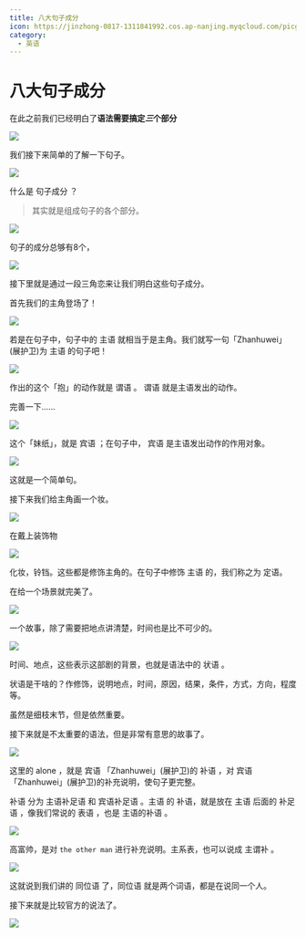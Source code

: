 ```yaml
---
title: 八大句子成分
icon: https://jinzhong-0817-1311841992.cos.ap-nanjing.myqcloud.com/picgo/%E8%8B%B1%E8%AF%AD.svg
category:
  - 英语
---
```

# 八大句子成分

在此之前我们已经明白了**语法需要搞定*三*个部分**

<img src="/sentence/1.png">

我们接下来简单的了解一下句子。

<img src="/sentence/2.png">

什么是 句子成分 ？

> 其实就是组成句子的各个部分。

<img src="/sentence/3.png">

句子的成分总够有8个，

<img src="/sentence/4.png">

接下里就是通过一段三角恋来让我们明白这些句子成分。

首先我们的主角登场了！

<img src="/sentence/5.png">

若是在句子中，句子中的 主语 就相当于是主角。我们就写一句「Zhanhuwei」(展护卫)为 主语 的句子吧！

<img src="/sentence/6.png">

作出的这个「抱」的动作就是 谓语 。 谓语 就是主语发出的动作。

完善一下......

<img src="/sentence/7.png">

这个「妹纸」，就是 宾语 ；在句子中， 宾语 是主语发出动作的作用对象。

<img src="/sentence/8.png">

这就是一个简单句。

接下来我们给主角画一个妆。

<img src="/sentence/9.png">

在戴上装饰物

<img src="/sentence/10.png">

化妆，铃铛。这些都是修饰主角的。在句子中修饰 主语 的，我们称之为 定语。

在给一个场景就完美了。

<img src="/sentence/11.png">

一个故事，除了需要把地点讲清楚，时间也是比不可少的。

<img src="/sentence/12.png">

时间、地点，这些表示这部剧的背景，也就是语法中的 状语 。

状语是干啥的？作修饰，说明地点，时间，原因，结果，条件，方式，方向，程度等。

虽然是细枝末节，但是依然重要。

接下来就是不太重要的语法，但是非常有意思的故事了。

<img src="/sentence/13.png">

这里的 alone ，就是 宾语 「Zhanhuwei」(展护卫)的 补语 ，对 宾语 「Zhanhuwei」(展护卫)的补充说明，使句子更完整。

补语 分为 主语补足语 和 宾语补足语 。主语 的 补语，就是放在 主语 后面的 补足语 ，像我们常说的 表语 ，也是 主语的补语 。

<img src="/sentence/14.png">

高富帅，是对 `the other man` 进行补充说明。主系表，也可以说成 主谓补 。

<img src="/sentence/15.png">

这就说到我们讲的 同位语 了，同位语 就是两个词语，都是在说同一个人。

接下来就是比较官方的说法了。

<img src="/sentence/16.png">